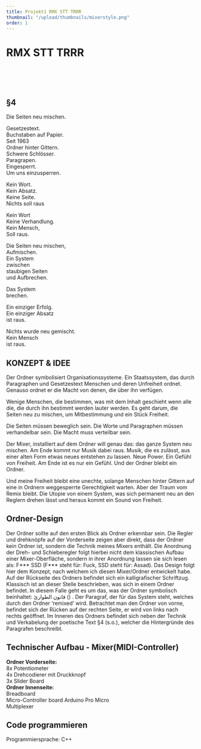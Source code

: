 ```yaml
---
title: Projekt1 RMX STT TRRR
thumbnail: "/upload/thumbnails/mixerstyle.png"
order: 1
---
```

#   RMX STT TRRR


<img :src="$withBase('/upload/controller0.png')" style="  margin-left: auto;
  margin-right: auto;max-width:1024px; display: block;">

<img :src="$withBase('/upload/zeugs.png')" style="  margin-left: auto;
  margin-right: auto;max-width:1024px; display: block;">

<img :src="$withBase('/upload/controller2.png')" style="  margin-left: auto;
  margin-right: auto;max-width:1024px; display: block;">

<img :src="$withBase('/upload/controller3.png')" style="  margin-left: auto;
  margin-right: auto;max-width:1024px; display: block;">

 <img :src="$withBase('/upload/controller4.png')" style="  margin-left: auto;
  margin-right: auto;max-width:1024px; display: block;">

  **§4**
  --

Die Seiten neu mischen.

Gesetzestext.\
Buchstaben auf Papier.\
Seit 1963\
Ordner hinter Gittern.\
Schwere Schlösser.\
Paragrapen.\
Eingesperrt.\
Um uns einzusperren.

Kein Wort.\
Kein Absatz.\
Keine Seite.\
Nichts soll raus


Kein Wort\
Keine Verhandlung.\
Kein Mensch,\
Soll raus.

Die Seiten neu mischen,\
Aufmischen.\
Ein System\
zwischen  
staubigen Seiten  
und Aufbrechen.

Das System   
brechen.

Ein einziger Erfolg.\
Ein einziger Absatz   
ist raus.

Nichts wurde neu gemischt.\
Kein Mensch\
ist raus.


KONZEPT & IDEE
--------------

Der Ordner symbolisiert Organisationssysteme. Ein Staatssystem, das durch Paragraphen und Gesetzestext Menschen und deren Unfreiheit ordnet. Genauso ordnet er die Macht von denen, die über ihn verfügen. 

Wenige Menschen, die bestimmen, was mit dem Inhalt geschieht wenn alle die, die durch ihn bestimmt werden lauter werden. Es geht darum, die Seiten neu zu mischen, um Mitbestimmung und ein Stück Freiheit.

Die Seiten müssen beweglich sein. Die Worte und Paragraphen müssen verhandelbar sein. Die Macht muss verteilbar sein.

Der Mixer, installiert auf dem Ordner will genau das: das ganze System neu mischen. Am Ende kommt nur Musik dabei raus. Musik, die es zulässt, aus einer alten Form etwas neues entstehen zu lassen. Neue Power. Ein Gefühl von Freiheit. Am Ende ist es nur ein Gefühl. Und der Ordner bleibt ein Ordner. 

Und meine Freiheit bleibt eine unechte, solange Menschen hinter Gittern auf eine in Ordnern weggesperrte Gerechtigkeit warten. Aber der Traum vom Remix bleibt. Die Utopie von einem System, was sich permanent neu an den Reglern drehen lässt und heraus kommt ein Sound von Freiheit.


Ordner-Design
-------------

Der Ordner sollte auf den ersten Blick als Ordner erkennbar sein. Die Regler und drehknöpfe auf der Vorderseite zeigen aber direkt, dass der Ordner kein Ordner ist, sondern die Technik meines Mixers enthält. 
Die Anordnung der Dreh- und Schieberegler folgt hierbei nicht dem klassischen Aufbau einer Mixer-Oberfläche, sondern in ihrer Anordnung lassen sie sich lesen als: F*** SSD (F*** steht für: Fuck, SSD steht für: Assad). Das Design folgt hier dem Konzept, nach welchem ich diesen Mixer/Ordner entwickelt habe.
Auf der Rückseite des Ordners befindet sich ein kalligrafischer Schriftzug. Klassisch ist an dieser Stelle beschrieben, was sich in einem Ordner befindet. In diesem Falle geht es um das, was der Ordner symbolisch beinhaltet: قانون الطوارئ () . Der Paragraf, der für das System steht, welches durch den Ordner ‘remixed’ wird.
Betrachtet man den Ordner von vorne, befindet sich der Rücken auf der rechten Seite, er wird von links nach rechts geöffnet.
Im Inneren des Ordners befindet sich neben der Technik und Verkabelung der poetische Text §4 (s.o.), welcher die Hintergründe des Paragrafen beschreibt.


Technischer Aufbau - Mixer(MIDI-Controller)
------------------------ 
**Ordner Vorderseite:**  
8x Potentiometer  
4x Drehcodierer mit Druckknopf  
3x Slider Board   
**Ordner Innenseite:**  
Breadboard  
Micro-Controller board Arduino Pro Micro  
Multiplexer   

Code programmieren
------------------

Programmiersprache: C++

 <img :src="$withBase('/upload/code-mixer.png')" style="  margin-left: auto;
  margin-right: auto;max-width:1024px; display: block;">

    